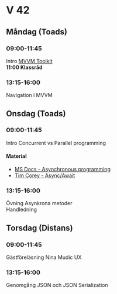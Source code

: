 # V 42
## Måndag (Toads)
### 09:00-11:45 
Intro [MVVM Toolkit](https://learn.microsoft.com/en-us/windows/communitytoolkit/mvvm/introduction) </br>
**11:00 Klassråd**
### 13:15-16:00
Navigation i MVVM<br>
## Onsdag (Toads)
### 09:00-11:45
Intro Concurrent vs Parallel programming</br>
#### Material
* [MS Docs - Asynchronous programming](https://docs.microsoft.com/en-us/dotnet/csharp/programming-guide/concepts/async/)
* [Tim Corey - Async/Await](https://www.youtube.com/watch?v=2moh18sh5p4)
### 13:15-16:00
Övning Asynkrona metoder</br>
Handledning
## Torsdag (Distans)
### 09:00-11:45
Gästföreläsning Nina Mudic UX
### 13:15-16:00
Genomgång JSON och JSON Serialization
